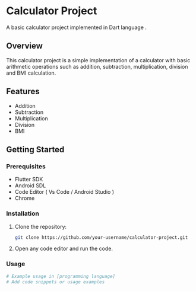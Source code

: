 # Calculator Project

A basic calculator project implemented in Dart language .

## Overview

This calculator project is a simple implementation of a calculator with basic arithmetic operations such as addition, subtraction, multiplication, division and BMI calculation.

## Features

- Addition
- Subtraction
- Multiplication
- Division
- BMI

## Getting Started

### Prerequisites

- Flutter SDK
- Android SDL
- Code Editor ( Vs Code / Android Studio )
- Chrome
  
### Installation

1. Clone the repository:

    ```bash
    git clone https://github.com/your-username/calculator-project.git
    ```

2. Open any code editor and run the code.

### Usage


```python
# Example usage in [programming language]
# Add code snippets or usage examples
